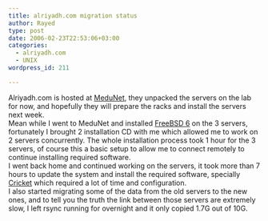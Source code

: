 ```yaml
---
title: alriyadh.com migration status
author: Rayed
type: post
date: 2006-02-23T22:53:06+03:00
categories:
  - alriyadh.com
  - UNIX
wordpress_id: 211

---
```

<p>Alriyadh.com is hosted at <a href="http://www.medu.net.sa/">MeduNet</a>, they unpacked the servers on the lab for now, and hopefully they will prepare the racks and install the servers next week.<br />
Mean while I went to MeduNet and installed <a href="http://www.freebsd.org/">FreeBSD 6</a> on the 3 servers, fortunately I brought 2 installation CD with me which allowed me to work on 2 servers concurrently. The whole installation process took 1 hour for the 3 servers, of course this a basic setup to allow me to connect remotely to continue installing required software.<br />
I went back home and continued working on the servers, it took more than 7 hours to update the system and install the required software, specially <a href="http://cricket.sourceforge.net/">Cricket</a> which required a lot of time and configuration.<br />
I also started migrating some of the data from the old servers to the new ones, and to tell you the truth the link between those servers are extremely slow, I left rsync running for overnight and it only copied 1.7G out of 10G.</p>
